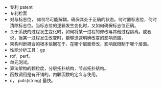 - 专利 patent
- 专利检索
- 对与标志位， 如何尽可能解耦，确保其处于正确的状态。何时置标志位，何时清除标志位。当标志位的逻辑发生变化时，又如何确保标志位正确。
- 关于系统的过程发生变化时，如何将某一过程的修改与其他过程隔离。或者说，当某一过程发生改变时，能够迅速明确改变的影响范围，
- 架构判断耦合的根本依据在于，在哪个层面修改，影响就限制于哪个层面。
- 性能分析工具：gp
- rof，perf。
- 单元测试。
- 算法架构的颗粒度，分层拓扑结构，节点拓扑结构。
- 函数调用是有开销的。内联函数的定义与使用。
- c， puts(string) 最快。